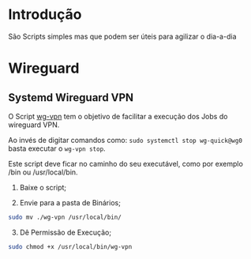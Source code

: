 # Introdução
São Scripts simples mas que podem ser úteis para agilizar o dia-a-dia

# Wireguard
## Systemd Wireguard VPN
O Script [wg-vpn](./Wireguard/wg-vpn) tem o objetivo de facilitar a execução dos Jobs do wireguard VPN.

Ao invés de digitar comandos como: `sudo systemctl stop wg-quick@wg0` basta executar o `wg-vpn stop`.

Este script deve ficar no caminho do seu executável, como por exemplo /bin ou /usr/local/bin.

1. Baixe o script;

2. Envie para a pasta de Binários;
```bash 
sudo mv ./wg-vpn /usr/local/bin/
```

3. Dê Permissão de Execução;
```bash 
sudo chmod +x /usr/local/bin/wg-vpn
```

